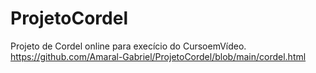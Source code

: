 # ProjetoCordel
Projeto de Cordel online para execício do CursoemVídeo.
https://github.com/Amaral-Gabriel/ProjetoCordel/blob/main/cordel.html
